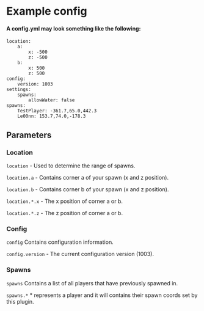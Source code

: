 # Example config

#### A config.yml may look something like the following:

    location:
        a:
            x: -500
            z: -500
        b:
            x: 500
            z: 500
    config:
        version: 1003
    settings:
        spawns:
            allowWater: false
    spawns:
        TestPlayer: -361.7,65.0,442.3
        Le00nn: 153.7,74.0,-178.3


## Parameters

### Location

`location` - Used to determine the range of spawns.

`location.a` - Contains corner a of your spawn (x and z position).

`location.b` - Contains corner b of your spawn (x and z position).

`location.*.x` - The x position of corner a or b.

`location.*.z` - The z position of corner a or b.

### Config

`config` Contains configuration information.

`config.version` - The current configuration version (1003).

### Spawns

`spawns` Contains a list of all players that have previously spawned in.

`spawns.*` * represents a player and it will contains their spawn coords set by this plugin.
